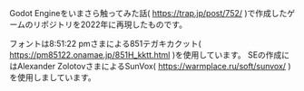 Godot Engineをいまさら触ってみた話( https://trap.jp/post/752/ )で作成したゲームのリポジトリを2022年に再現したものです。

フォントは8:51:22 pmさまによる851テガキカクット( https://pm85122.onamae.jp/851H_kktt.html )を使用しています。
SEの作成にはAlexander ZolotovさまによるSunVox( https://warmplace.ru/soft/sunvox/ )を使用しましています。
